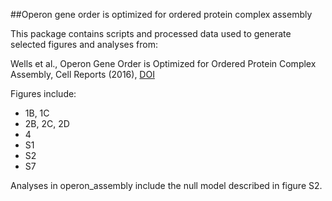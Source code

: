##Operon gene order is optimized for ordered protein complex assembly

This package contains scripts and processed data used to generate selected figures and analyses from:

Wells et al., Operon Gene Order is Optimized for Ordered Protein Complex Assembly, Cell Reports (2016), [DOI](http://dx.doi.org/10.1016/j.celrep.2015.12.085)

Figures include:
* 1B, 1C
* 2B, 2C, 2D
* 4
* S1
* S2
* S7

Analyses in operon_assembly include the null model described in figure S2.